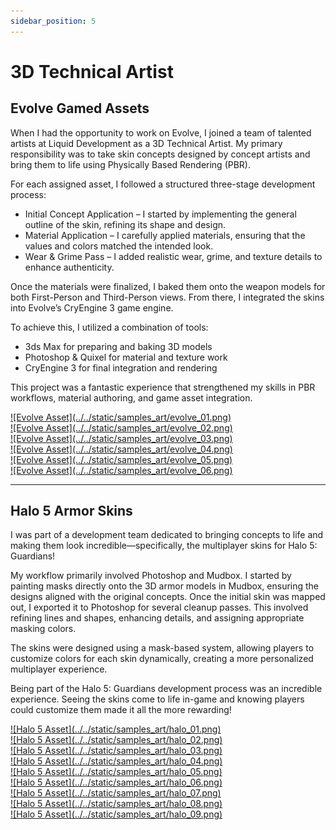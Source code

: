 ```yaml
---
sidebar_position: 5
---
```


# 3D Technical Artist

## Evolve Gamed Assets

When I had the opportunity to work on Evolve, I joined a team of talented artists at Liquid Development as a 3D Technical Artist. My primary responsibility was to take skin concepts designed by concept artists and bring them to life using Physically Based Rendering (PBR).

For each assigned asset, I followed a structured three-stage development process:

- Initial Concept Application – I started by implementing the general outline of the skin, refining its shape and design.
- Material Application – I carefully applied materials, ensuring that the values and colors matched the intended look.
- Wear & Grime Pass – I added realistic wear, grime, and texture details to enhance authenticity.

Once the materials were finalized, I baked them onto the weapon models for both First-Person and Third-Person views. From there, I integrated the skins into Evolve’s CryEngine 3 game engine.

To achieve this, I utilized a combination of tools:

- 3ds Max for preparing and baking 3D models
- Photoshop & Quixel for material and texture work
- CryEngine 3 for final integration and rendering

This project was a fantastic experience that strengthened my skills in PBR workflows, material authoring, and game asset integration.

<div class="responsive"><div class="gallery"><a target="_blank" href="../../static/samples_art/evolve_01.png">![Evolve Asset](../../static/samples_art/evolve_01.png)</a></div></div>
<div class="responsive"><div class="gallery"><a target="_blank" href="../../static/samples_art/evolve_02.png">![Evolve Asset](../../static/samples_art/evolve_02.png)</a></div></div>
<div class="responsive"><div class="gallery"><a target="_blank" href="../../static/samples_art/evolve_03.png">![Evolve Asset](../../static/samples_art/evolve_03.png)</a></div></div>
<div class="responsive"><div class="gallery"><a target="_blank" href="../../static/samples_art/evolve_04.png">![Evolve Asset](../../static/samples_art/evolve_04.png)</a></div></div>
<div class="responsive"><div class="gallery"><a target="_blank" href="../../static/samples_art/evolve_05.png">![Evolve Asset](../../static/samples_art/evolve_05.png)</a></div></div>
<div class="responsive"><div class="gallery"><a target="_blank" href="../../static/samples_art/evolve_06.png">![Evolve Asset](../../static/samples_art/evolve_06.png)</a></div></div>

---

## Halo 5 Armor Skins

I was part of a development team dedicated to bringing concepts to life and making them look incredible—specifically, the multiplayer skins for Halo 5: Guardians!

My workflow primarily involved Photoshop and Mudbox. I started by painting masks directly onto the 3D armor models in Mudbox, ensuring the designs aligned with the original concepts. Once the initial skin was mapped out, I exported it to Photoshop for several cleanup passes. This involved refining lines and shapes, enhancing details, and assigning appropriate masking colors.

The skins were designed using a mask-based system, allowing players to customize colors for each skin dynamically, creating a more personalized multiplayer experience.

Being part of the Halo 5: Guardians development process was an incredible experience. Seeing the skins come to life in-game and knowing players could customize them made it all the more rewarding!

<div class="responsive">
<div class="gallery"><a target="_blank" href="../../static/samples_art/halo_01.png">![Halo 5 Asset](../../static/samples_art/halo_01.png)</a></div>
<div class="gallery"><a target="_blank" href="../../static/samples_art/halo_02.png">![Halo 5 Asset](../../static/samples_art/halo_02.png)</a></div>
<div class="gallery"><a target="_blank" href="../../static/samples_art/halo_03.png">![Halo 5 Asset](../../static/samples_art/halo_03.png)</a></div>
<div class="gallery"><a target="_blank" href="../../static/samples_art/halo_04.png">![Halo 5 Asset](../../static/samples_art/halo_04.png)</a></div>
<div class="gallery"><a target="_blank" href="../../static/samples_art/halo_05.png">![Halo 5 Asset](../../static/samples_art/halo_05.png)</a></div>
<div class="gallery"><a target="_blank" href="../../static/samples_art/halo_06.png">![Halo 5 Asset](../../static/samples_art/halo_06.png)</a></div>
<div class="gallery"><a target="_blank" href="../../static/samples_art/halo_07.png">![Halo 5 Asset](../../static/samples_art/halo_07.png)</a></div>
<div class="gallery"><a target="_blank" href="../../static/samples_art/halo_08.png">![Halo 5 Asset](../../static/samples_art/halo_08.png)</a></div>
<div class="gallery"><a target="_blank" href="../../static/samples_art/halo_09.png">![Halo 5 Asset](../../static/samples_art/halo_09.png)</a></div>
</div>
